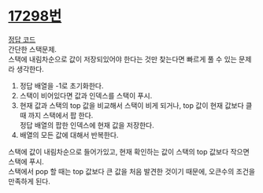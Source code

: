 # [17298번](https://www.acmicpc.net/problem/17298)
[정답 코드](/Solutions/17298/17298.py)      
간단한 스택문제.   
스택에 내림차순으로 값이 저장되있어야 한다는 것만 찾는다면 빠르게 풀 수 있는 문제라 생각한다.   

1. 정답 배열을 -1로 초기화한다.   
2. 스택이 비어있다면 값과 인덱스를 스택이 푸시.   
3. 현재 값과 스택의 top 값을 비교해서 스택이 비게 되거나, top 값이 현재 값보다 클 때 까지 스택에서 팝 한다.   
정답 배열의 팝한 인덱스에 현재 값을 저장한다.   
4. 배열의 모든 값에 대해서 반복한다.    
   
스택에 값이 내림차순으로 들어가있고, 현재 확인하는 값이 스택의 top 값보다 작으면 스택에 푸시.   
스택에서 pop 할 때는 top 값보다 큰 값을 처음 발견한 것이기 때문에, 오큰수의 조건을 만족하게 된다.   